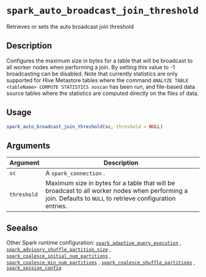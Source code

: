 # `spark_auto_broadcast_join_threshold`

Retrieves or sets the auto broadcast join threshold


## Description

Configures the maximum size in bytes for a table that will be broadcast to all worker nodes
 when performing a join. By setting this value to -1 broadcasting can be disabled. Note that
 currently statistics are only supported for Hive Metastore tables where the command
 `ANALYZE TABLE <tableName> COMPUTE STATISTICS noscan` has been run, and file-based data source
 tables where the statistics are computed directly on the files of data.


## Usage

```r
spark_auto_broadcast_join_threshold(sc, threshold = NULL)
```


## Arguments

Argument      |Description
------------- |----------------
`sc`     |     A `spark_connection` .
`threshold`     |     Maximum size in bytes for a table that will be broadcast to all worker nodes when performing a join. Defaults to `NULL` to retrieve configuration entries.


## Seealso

Other Spark runtime configuration:
 [`spark_adaptive_query_execution`](#sparkadaptivequeryexecution) ,
 [`spark_advisory_shuffle_partition_size`](#sparkadvisoryshufflepartitionsize) ,
 [`spark_coalesce_initial_num_partitions`](#sparkcoalesceinitialnumpartitions) ,
 [`spark_coalesce_min_num_partitions`](#sparkcoalesceminnumpartitions) ,
 [`spark_coalesce_shuffle_partitions`](#sparkcoalesceshufflepartitions) ,
 [`spark_session_config`](#sparksessionconfig)


